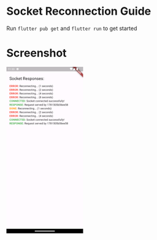 # Socket Reconnection Guide

Run `flutter pub get` and `flutter run` to get started

# Screenshot

<img src="Screenshot.png" alt="Screenshot" width=200 />
